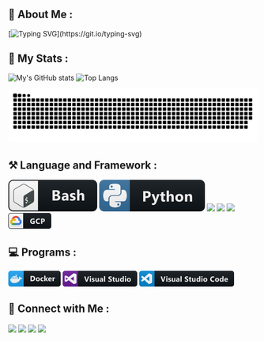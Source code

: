  ## 📄 About Me :


[![Typing SVG](https://readme-typing-svg.demolab.com?font=Ubuntu+Mono&weight=600&size=22&duration=2000&pause=200&color=F7F7F7&background=000000&multiline=true&repeat=false&width=770&height=380&lines=%24+Hi%2C+My+name+is+Chalermdej+Lematavekul.;%24+Welcome+to+my+Github.;%24+Here+you+will+find+project+that+I+have+created.;%24+Currently%2C+I'm+working+toward+becoming+a+Data+Engineers.;+;%24+Please+have+a+look+around!;+;+;%24+Charlie(question%3D%22How+do+you+be+successful+in+life%3F%22);Processing...;Processing...;Processing...;%24+Answer+%3A+All+you+have+to+do+is+be+a+little+wiser+everyday.)](https://git.io/typing-svg)
 
## 🌟 My Stats :
![My's GitHub stats](https://github-readme-stats.vercel.app/api?username=chalermdej-l&show_icons=true&theme=vue&line_height=20&card_width=450) ![Top Langs](https://github-readme-stats.vercel.app/api/top-langs/?username=chalermdej-l&langs_count=8&layout=compact&exclude_repo=Portfolio,Chalermdej-l,Data_Enginner_2023_W4&theme=vue&card_width=370)

![snake gif](https://github.com/Chalermdej-l/Chalermdej-l/blob/output/github-contribution-grid-snake.svg) 
 <!-- For more icons please follow  https://github.com/MikeCodesDotNET/ColoredBadges -->
 
## ⚒ Language and Framework : 
  <img src="https://raw.githubusercontent.com/8bithemant/8bithemant/master/svg/dev/tools/bash.svg">  <img src="https://github.com/MikeCodesDotNET/ColoredBadges/blob/master/svg/dev/languages/python.svg">  <img src="https://img.shields.io/badge/Microsoft%20SQL%20Server-CC2927?style=for-the-badge&logo=microsoft%20sql%20server&logoColor=white"> <img src="https://github.com/MikeCodesDotNET/ColoredBadges/blob/master/png/dev/tools/powershell.png">  <img src="https://github.com/MikeCodesDotNET/ColoredBadges/blob/master/png/dev/services/azure.png">    <img src="https://github.com/MikeCodesDotNET/ColoredBadges/blob/master/png/dev/services/gcp.png"> 
 
 
 
 ## 💻 Programs : 
 <img src="https://github.com/MikeCodesDotNET/ColoredBadges/blob/master/png/dev/tools/docker.png"> <img src="https://github.com/MikeCodesDotNET/ColoredBadges/blob/master/png/dev/tools/visualstudio.png"> <img src="https://github.com/MikeCodesDotNET/ColoredBadges/blob/master/png/dev/tools/visualstudio_code.png">
 


 ## 🤝 Connect with Me : 
 <a href="https://www.linkedin.com/in/chalermdej-l/" target="blank"><img align="center" src="https://github.com/MikeCodesDotNET/ColoredBadges/blob/master/png/social/linkedin.png"  /></a>
<a href="https://join.skype.com/invite/y0TtNWVN0t3U" target="blank"><img align="center" src="https://github.com/MikeCodesDotNET/ColoredBadges/blob/master/png/social/skype.png" /></a> 
<a href="https://slack.com/app_redirect?channel=U04CPEJHN68/" target="blank"><img align="center" src="https://img.shields.io/badge/Slack-4A154B?style=for-the-badge&logo=slack&logoColor=white" /></a> 
<a href="https://chalermdej-l.github.io/Portfolio/" target="blank"><img align="center" src="https://github.com/MikeCodesDotNET/ColoredBadges/blob/master/png/dev/misc/web.png" /></a> 
